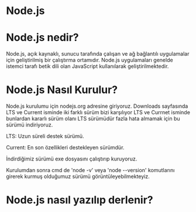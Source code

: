 # Node.js

# Node.js nedir?
Node.js, açık kaynaklı, sunucu tarafında çalışan ve ağ bağlantılı uygulamalar için geliştirilmiş bir çalıştırma ortamıdır. Node.js uygulamaları genelde istemci tarafı betik dili 
olan JavaScript kullanılarak geliştirilmektedir.

# Node.js Nasıl Kurulur?
Node.js kurulumu için nodejs.org adresine giriyoruz. Downloads sayfasında LTS ve Current isminde iki farklı sürüm bizi karşılıyor LTS ve Currnet isminde bunlardan kararlı sürüm olanı LTS sürümüdür fazla hata almamak için bu sürümü indiriyoruz.

<p>LTS: Uzun süreli destek sürümü.</p>
<p>Current: En son özellikleri destekleyen sürümdür.</p>

<p>
İndirdiğimiz sürümü exe dosyasını çalıştırıp kuruyoruz.
</p>
<p>Kurulumdan sonra cmd de 'node -v' veya 'node --version' komutlarını girerek kurmuş olduğumuz sürümü görüntüleyebilmekteyiz.  </p>

# Node.js nasıl yazılıp derlenir?








